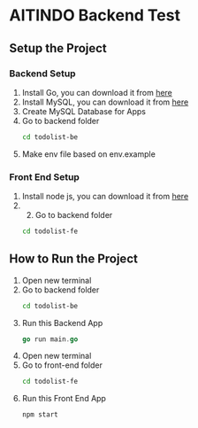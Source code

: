 # AITINDO Backend Test

## Setup the Project
###  Backend Setup
1. Install Go, you can download it from [here](https://go.dev/dl/)
2. Install MySQL, you can download it from [here](https://dev.mysql.com/downloads/installer/)
3. Create MySQL Database for Apps
4. Go to backend folder
    ```bash
    cd todolist-be
    ```
5. Make env file based on env.example

### Front End Setup
1. Install node js, you can download it from [here](https://nodejs.org/en/download/)
2. 2. Go to backend folder
    ```bash
    cd todolist-fe
    ```

## How to Run the Project
1. Open new terminal
2. Go to backend folder
    ```bash
    cd todolist-be
    ```
2. Run this Backend App 
    ```go
    go run main.go
    ```
3. Open new terminal
4. Go to front-end folder
    ```bash
    cd todolist-fe
    ```
5. Run this Front End App
    ```node
    npm start
    ```
